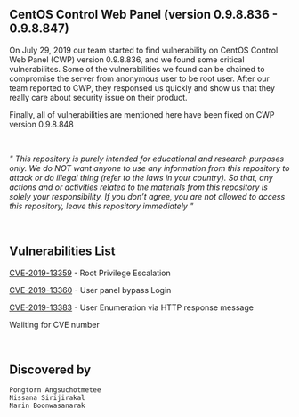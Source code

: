 ## CentOS Control Web Panel (version 0.9.8.836 - 0.9.8.847)
On July 29, 2019 our team started to find vulnerability on CentOS Control Web Panel (CWP) version 0.9.8.836, and we found some critical vulnerabilites. Some of the vulnerabilities we found can be chained to compromise the server from anonymous user to be root user. After our team reported to CWP, they responsed us quickly and show us that they really care about security issue on their product.

Finally, all of vulnerabilities are mentioned here have been fixed on CWP version 0.9.8.848

<br>

<i>"
This repository is purely intended for educational and research purposes only. We do NOT want anyone to use any information from this repository to attack or do illegal  thing (refer to the laws in your country). So that, any actions and or activities related to the materials from this repository is solely your responsibility. If you don’t agree, you are not allowed to access this repository, leave this repository immediately "
</i>

<br>

## Vulnerabilities List

[CVE-2019-13359](https://github.com/i3umi3iei3ii/CentOS-Control-Web-Panel-CVE/blob/master/CVE-2019-13359.md) - Root Privilege Escalation

[CVE-2019-13360](https://github.com/i3umi3iei3ii/CentOS-Control-Web-Panel-CVE/blob/master/CVE-2019-13360.md) - User panel bypass Login

[CVE-2019-13383](https://github.com/i3umi3iei3ii/CentOS-Control-Web-Panel-CVE/blob/master/CVE-2019-13383.md) - User Enumeration via HTTP response message

Waiiting for CVE number

<br>

## Discovered by
```
Pongtorn Angsuchotmetee
Nissana Sirijirakal
Narin Boonwasanarak
```
